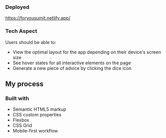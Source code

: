### Deployed
https://foryousumit.netlify.app/



### Tech Aspect

Users should be able to:

- View the optimal layout for the app depending on their device's screen size
- See hover states for all interactive elements on the page
- Generate a new piece of advice by clicking the dice icon





## My process

### Built with

- Semantic HTML5 markup
- CSS custom properties
- Flexbox
- CSS Grid
- Mobile-first workflow
